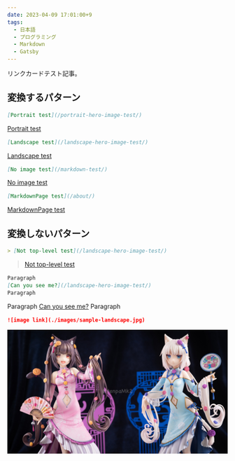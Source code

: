 ```yaml
---
date: 2023-04-09 17:01:00+9
tags:
  - 日本語
  - プログラミング
  - Markdown
  - Gatsby
---
```


リンクカードテスト記事。

<!-- more -->

## 変換するパターン

```md
[Portrait test](/portrait-hero-image-test/)
```

[Portrait test](/portrait-hero-image-test/)

```md
[Landscape test](/landscape-hero-image-test/)
```

[Landscape test](/landscape-hero-image-test/)

```md
[No image test](/markdown-test/)
```

[No image test](/markdown-test/)

```md
[MarkdownPage test](/about/)
```

[MarkdownPage test](/about/)

## 変換しないパターン

```md
> [Not top-level test](/landscape-hero-image-test/)
```

> [Not top-level test](/landscape-hero-image-test/)

```md
Paragraph
[Can you see me?](/landscape-hero-image-test/)
Paragraph
```

Paragraph
[Can you see me?](/landscape-hero-image-test/)
Paragraph

```md
![image link](./images/sample-landscape.jpg)
```

![image link](./images/sample-landscape.jpg)
